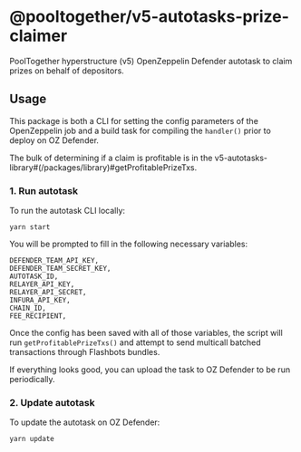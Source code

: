 # @pooltogether/v5-autotasks-prize-claimer

PoolTogether hyperstructure (v5) OpenZeppelin Defender autotask to claim prizes on behalf of depositors.

## Usage

This package is both a CLI for setting the config parameters of the OpenZeppelin job and a build task for compiling the `handler()` prior to deploy on OZ Defender.

The bulk of determining if a claim is profitable is in the v5-autotasks-library#(/packages/library)#getProfitablePrizeTxs.

### 1. Run autotask

To run the autotask CLI locally:

```
yarn start
```

You will be prompted to fill in the following necessary variables:

```
DEFENDER_TEAM_API_KEY,
DEFENDER_TEAM_SECRET_KEY,
AUTOTASK_ID,
RELAYER_API_KEY,
RELAYER_API_SECRET,
INFURA_API_KEY,
CHAIN_ID,
FEE_RECIPIENT,
```

Once the config has been saved with all of those variables, the script will run `getProfitablePrizeTxs()` and attempt to send multicall batched transactions through Flashbots bundles.

If everything looks good, you can upload the task to OZ Defender to be run periodically.

### 2. Update autotask

To update the autotask on OZ Defender:

```
yarn update
```
